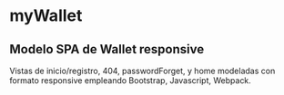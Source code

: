 # myWallet
## Modelo SPA de Wallet responsive

Vistas de inicio/registro, 404, passwordForget, y home modeladas con formato responsive empleando Bootstrap, Javascript, Webpack.
